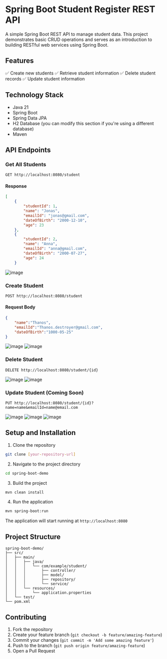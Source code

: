 # Spring Boot Student Register REST API

A simple Spring Boot REST API to manage student data. This project demonstrates basic CRUD operations and serves as an introduction to building RESTful web services using Spring Boot.

## Features

✅ Create new students
✅ Retrieve student information
✅ Delete student records
✅ Update student information

## Technology Stack

- Java 21
- Spring Boot
- Spring Data JPA
- H2 Database (you can modify this section if you're using a different database)
- Maven

## API Endpoints

### Get All Students
```http
GET http://localhost:8080/student
```

#### Response
```json
[
    {
        "studentId": 1,
        "name": "Jonas",
        "emailId": "jonas@gmail.com",
        "dateOfBirth": "2000-12-10",
        "age": 23
    },
    {
        "studentId": 2,
        "name": "Anna",
        "emailId": "anna@gmail.com",
        "dateOfBirth": "2000-07-27",
        "age": 24
    }
```

![image](https://github.com/user-attachments/assets/43a5d4ef-8f20-40c9-b79c-046b4e03172e)


### Create Student
```http
POST http://localhost:8080/student
```

#### Request Body
```json
{
    "name":"Thanos",
    "emailId":"Thanos.destroyer@gmail.com",
    "dateOfBirth":"1000-05-25"
}
```

![image](https://github.com/user-attachments/assets/3c3d74ad-1861-411d-bfc9-432509cb13a7)
![image](https://github.com/user-attachments/assets/1982108c-48fb-480e-bfe2-f9442e2b168e)


### Delete Student
```http
DELETE http://localhost:8080/student/{id}
```

![image](https://github.com/user-attachments/assets/d52af46c-6ca4-4e5d-b191-b92e50659246)
![image](https://github.com/user-attachments/assets/c5f567c6-d003-405b-856a-f93653aa7054)


### Update Student (Coming Soon)
```http
PUT http://localhost:8080/student/{id}?name=name&emailId=name@email.com
```
![image](https://github.com/user-attachments/assets/723c4a88-d9c3-43e9-87e7-4d934b4f01f6)
![image](https://github.com/user-attachments/assets/acb6fa0e-a5e1-43a4-a8b8-4b3c6fdbb414)
![image](https://github.com/user-attachments/assets/277fba76-b6b7-42fc-b23a-c923448201e4)

## Setup and Installation

1. Clone the repository
```bash
git clone [your-repository-url]
```

2. Navigate to the project directory
```bash
cd spring-boot-demo
```

3. Build the project
```bash
mvn clean install
```

4. Run the application
```bash
mvn spring-boot:run
```

The application will start running at `http://localhost:8080`

## Project Structure
```
spring-boot-demo/
├── src/
│   ├── main/
│   │   ├── java/
│   │   │   └── com/example/student/
│   │   │       ├── controller/
│   │   │       ├── model/
│   │   │       ├── repository/
│   │   │       └── service/
│   │   └── resources/
│   │       └── application.properties
│   └── test/
└── pom.xml
```

## Contributing

1. Fork the repository
2. Create your feature branch (`git checkout -b feature/amazing-feature`)
3. Commit your changes (`git commit -m 'Add some amazing feature'`)
4. Push to the branch (`git push origin feature/amazing-feature`)
5. Open a Pull Request
